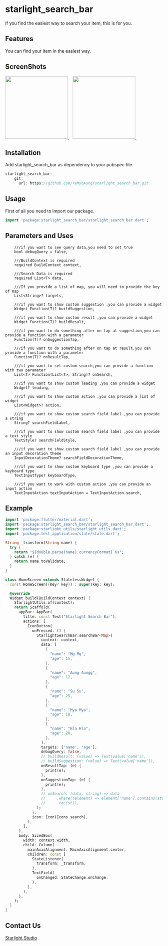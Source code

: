 <!-- 
This README describes the package. If you publish this package to pub.dev,
this README's contents appear on the landing page for your package.

For information about how to write a good package README, see the guide for
[writing package pages](https://dart.dev/guides/libraries/writing-package-pages). 

For general information about developing packages, see the Dart guide for
[creating packages](https://dart.dev/guides/libraries/create-library-packages)
and the Flutter guide for
[developing packages and plugins](https://flutter.dev/developing-packages). 
-->

# starlight_search_bar

If you find the easiest way to search your item, this is for you.

## Features

You can find your item in the easiest way.

## ScreenShots 

<a href="#ScreenShotsAndroid">
  <img src="https://user-images.githubusercontent.com/26484667/151706715-2bb44714-f0ed-4b69-bc00-6c5bb5fed5e7.png" width="200px">
</a>&nbsp;&nbsp;
<a href="#ScreenShotsAndroid">
  <img src="https://user-images.githubusercontent.com/26484667/151706710-ff3f7762-5c6f-4823-9b51-72f55ded1963.png" width="200px">
</a>&nbsp;&nbsp;

## Installation

Add starlight_search_bar as dependency to your pubspec file.

```dart
starlight_search_bar: 
    git:
      url: https://github.com/YeMyoAung/starlight_search_bar.git
```

## Usage

First of all you need to import our package.

```dart
import 'package:starlight_search_bar/starlight_search_bar.dart';
```

## Parameters and Uses

```
    ///if you want to see query data,you need to set true
    bool debugQuery = false,

    ///BuildContext is required
    required BuildContext context,

    ///Search Data is required
    required List<T> data,

    ///If you provide a list of map, you will need to provide the key of map
    List<String>? targets,

    ///if you want to show custom suggestion ,you can provide a widget
    Widget Function(T)? buildSuggestion,

    ///if you want to show custom result ,you can provide a widget
    Widget Function(T)? buildResult,

    ///if you want to do something after on tap at suggestion,you can provide a function with a parameter
    Function(T)? onSuggestionTap,

    ///if you want to do something after on tap at result,you can provide a function with a parameter
    Function(T)? onResultTap,

    ///if you want to set custom search,you can provide a function with two parameter
    List<T> Function(List<T>, String)? onSearch,

    ///if you want to show custom leading ,you can provide a widget
    Widget? leading,

    ///if you want to show custom action ,you can provide a list of widget
    List<Widget>? action,

    ///if you want to show custom search field label ,you can provide a string
    String? searchFieldLabel,

    ///if you want to show custom search field label ,you can provide a text style
    TextStyle? searchFieldStyle,

    ///if you want to show custom search field label ,you can provide an input decoration theme
    InputDecorationTheme? searchFieldDecorationTheme,

    ///if you want to show custom keyboard type ,you can provide a keyboard type
    TextInputType? keyboardType,

    ///if you want to work with custom action ,you can provide an input action
    TextInputAction textInputAction = TextInputAction.search,
```

## Example

```dart
import 'package:flutter/material.dart';
import 'package:starlight_search_bar/starlight_search_bar.dart';
import 'package:starlight_utils/starlight_utils.dart';
import 'package:test_application/state/state.dart';

String _transform(String name) {
  try {
    return "${double.parse(name).currencyFormat} Ks";
  } catch (e) {
    return name.toValidate;
  }
}

class HomeScreen extends StatelessWidget {
  const HomeScreen({Key? key}) : super(key: key);

  @override
  Widget build(BuildContext context) {
    StarlightUtils.of(context);
    return Scaffold(
      appBar: AppBar(
        title: const Text("Starlight Search Bar"),
        actions: [
          IconButton(
            onPressed: () {
              StarlightSearchBar.searchBar<Map>(
                context: context,
                data: [
                  {
                    "name": "Mg Mg",
                    "age": 15,
                  },
                  {
                    "name": "Aung Aungg",
                    "age": 12,
                  },
                  {
                    "name": "Su Su",
                    "age": 25,
                  },
                  {
                    "name": "Mya Mya",
                    "age": 18,
                  },
                  {
                    "name": "Hla Hla",
                    "age": 20,
                  },
                ],
                targets: ['name', 'age'],
                debugQuery: false,
                // buildResult: (value) => Text(value['name']),
                // buildSuggestion: (value) => Text(value['name']),
                onResultTap: (e) {
                  print(e);
                },
                onSuggestionTap: (e) {
                  print(e);
                },
                // onSearch: (data, string) => data
                //     .where((element) => element['name'].contains(string))
                //     .toList(),
              );
            },
            icon: Icon(Icons.search),
          ),
        ],
      ),
      body: SizedBox(
        width: context.width,
        child: Column(
          mainAxisAlignment: MainAxisAlignment.center,
          children: const [
            StateListener(
              transform: _transform,
            ),
            TextField(
              onChanged: StateChange.onChange,
            ),
          ],
        ),
      ),
    );
  }
}

```

## Contact Us

[Starlight Studio](https://www.facebook.com/starlightstudio.of/)

